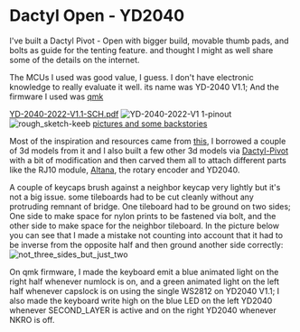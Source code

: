 # Dactyl Open - YD2040
I've built a Dactyl Pivot - Open with bigger build, movable thumb pads, and bolts as guide for the tenting feature.
and thought I might as well share some of the details on the internet.

The MCUs I used was good value, I guess. I don't have electronic knowledge to really evaluate it well. its name was YD-2040 V1.1;
And the firmware I used was [qmk](https://github.com/qmk/qmk_firmware)

[YD-2040-2022-V1.1-SCH.pdf](https://github.com/user-attachments/files/18221666/YD-2040-2022-V1.1-SCH.pdf)
![YD-2040-2022-V1 1-pinout](https://github.com/user-attachments/assets/6883a729-a481-4f7f-ba5c-ac5f1cfcbeca)
![rough_sketch-keeb](https://github.com/user-attachments/assets/98f7b280-ba3f-4c0e-90d6-2f0516f1632d)
[pictures and some backstories](https://newsie.social/@Dewry/113452166034299283)

Most of the inspiration and resources came from [this](https://www.printables.com/model/102789-dactyl-flex-w-threaded-tenting), I borrowed a couple of 3d models from it and I also built a few other 3d models via [Dactyl-Pivot](https://github.com/chenfucn/dactyl-pivot) with a bit of modification and then carved them all to attach different parts like the RJ10 module, [Altana](https://github.com/swanmatch/MxLEDBitPCB), the rotary encoder and YD2040.

A couple of keycaps brush against a neighbor keycap very lightly but it's not a big issue. some tileboards had to be cut cleanly without any protruding remnant of bridge.
One tileboard had to be ground on two sides; One side to make space for nylon prints to be fastened via bolt, and the other side to make space for the neighbor tileboard. In the picture below you can see that I made a mistake not counting into account that it had to be inverse from the opposite half and then ground another side correctly:
![not_three_sides_but_just_two](https://github.com/user-attachments/assets/db0d4721-90eb-4994-965c-5756440e5207)

On qmk firmware, I made the keyboard emit a blue animated light on the right half whenever numlock is on, and a green animated light on the left half whenever capslock is on using the single WS2812 on YD2040 V1.1; I also made the keyboard write high on the blue LED on the left YD2040 whenever SECOND_LAYER is active and on the right YD2040 whenever NKRO is off.
